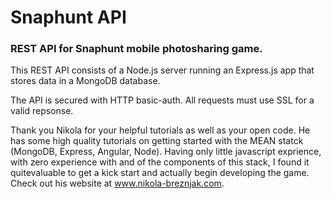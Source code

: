 # Snaphunt API

### REST API for Snaphunt mobile photosharing game.

This REST API consists of a Node.js server running an Express.js app that stores data in a MongoDB database.

The API is secured with HTTP basic-auth. All requests must use SSL for a valid repsonse.

Thank you Nikola for your helpful tutorials as well as your open code. He has some high quality tutorials on getting
started with the MEAN statck (MongoDB, Express, Angular, Node). Having only little javascript exprience, with zero
experience with and of the components of this stack, I found it quitevaluable to get a kick start and actually begin
developing the game. Check out his website at www.nikola-breznjak.com.